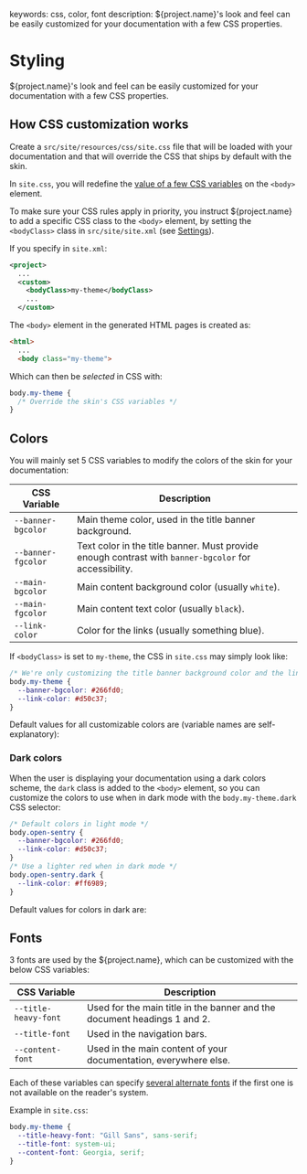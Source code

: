 keywords: css, color, font
description: ${project.name}'s look and feel can be easily customized for your documentation with a few CSS properties.

# Styling

<!-- MACRO{toc|fromDepth=1|toDepth=2|id=toc} -->

${project.name}'s look and feel can be easily customized for your documentation with a few CSS properties.

## How CSS customization works

Create a `src/site/resources/css/site.css` file that will be loaded with your documentation and that will override the CSS that ships by default with the skin.

In `site.css`, you will redefine the [value of a few CSS variables](https://developer.mozilla.org/en-US/docs/Web/CSS/Using_CSS_custom_properties) on the `<body>` element.

To make sure your CSS rules apply in priority, you instruct ${project.name} to add a specific CSS class to the `<body>` element, by setting the `<bodyClass>` class in `src/site/site.xml` (see [Settings](settings.xml)).

If you specify in `site.xml`:

```xml
<project>
  ...
  <custom>
    <bodyClass>my-theme</bodyClass>
    ...
  </custom>
```

The `<body>` element in the generated HTML pages is created as:

```html
<html>
  ...
  <body class="my-theme">
```

Which can then be *selected* in CSS with:

```css
body.my-theme {
  /* Override the skin's CSS variables */
}
```

## Colors

You will mainly set 5 CSS variables to modify the colors of the skin for your documentation:

| CSS Variable | Description |
|---|---|
| `--banner-bgcolor` | Main theme color, used in the title banner background. |
| `--banner-fgcolor` | Text color in the title banner. Must provide enough contrast with `banner-bgcolor` for accessibility. |
| `--main-bgcolor` | Main content background color (usually `white`). |
| `--main-fgcolor` | Main content text color (usually `black`). |
|  `--link-color` | Color for the links (usually something blue). |

If `<bodyClass>` is set to `my-theme`, the CSS in `site.css` may simply look like:

```css
/* We're only customizing the title banner background color and the links */
body.my-theme {
  --banner-bgcolor: #266fd0;
  --link-color: #d50c37;
}
```

Default values for all customizable colors are (variable names are self-explanatory):

<!-- MACRO{snippet|file=src/main/webapp/css/sentry.css|id=colors} -->

### Dark colors

When the user is displaying your documentation using a dark colors scheme, the `dark` class is added to the `<body>` element, so you can customize the colors to use when in dark mode with the `body.my-theme.dark` CSS selector:

```css
/* Default colors in light mode */
body.open-sentry {
  --banner-bgcolor: #266fd0;
  --link-color: #d50c37;
}
/* Use a lighter red when in dark mode */
body.open-sentry.dark {
  --link-color: #ff6989;
}
```

Default values for colors in dark are:

<!-- MACRO{snippet|file=src/main/webapp/css/sentry.css|id=dark-colors} -->

## Fonts

3 fonts are used by the ${project.name}, which can be customized with the below CSS variables:

| CSS Variable | Description |
| ------------ | ----------- |
| `--title-heavy-font` | Used for the main title in the banner and the document headings 1 and 2. |
| `--title-font` | Used in the navigation bars. |
| `--content-font` | Used in the main content of your documentation, everywhere else. |

Each of these variables can specify [several alternate fonts](https://developer.mozilla.org/en-US/docs/Web/CSS/font-family) if the first one is not available on the reader's system.

Example in `site.css`:

```css
body.my-theme {
  --title-heavy-font: "Gill Sans", sans-serif;
  --title-font: system-ui;
  --content-font: Georgia, serif;
}
```
